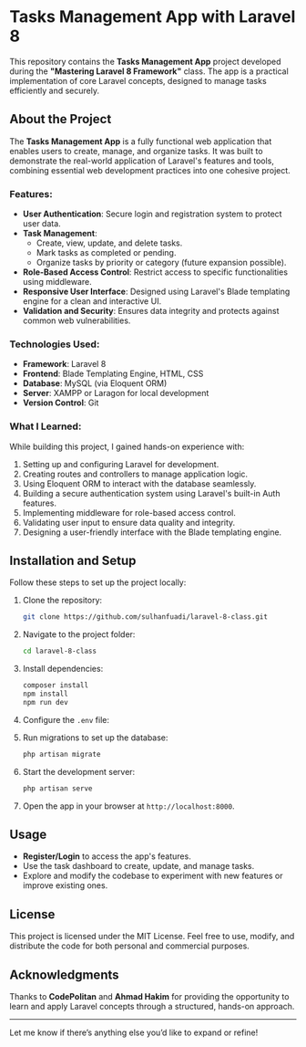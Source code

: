 # Tasks Management App with Laravel 8

This repository contains the **Tasks Management App** project developed during the **"Mastering Laravel 8 Framework"** class. The app is a practical implementation of core Laravel concepts, designed to manage tasks efficiently and securely.

## About the Project

The **Tasks Management App** is a fully functional web application that enables users to create, manage, and organize tasks. It was built to demonstrate the real-world application of Laravel's features and tools, combining essential web development practices into one cohesive project.

### Features:

-   **User Authentication**: Secure login and registration system to protect user data.
-   **Task Management**:
    -   Create, view, update, and delete tasks.
    -   Mark tasks as completed or pending.
    -   Organize tasks by priority or category (future expansion possible).
-   **Role-Based Access Control**: Restrict access to specific functionalities using middleware.
-   **Responsive User Interface**: Designed using Laravel's Blade templating engine for a clean and interactive UI.
-   **Validation and Security**: Ensures data integrity and protects against common web vulnerabilities.

### Technologies Used:

-   **Framework**: Laravel 8
-   **Frontend**: Blade Templating Engine, HTML, CSS
-   **Database**: MySQL (via Eloquent ORM)
-   **Server**: XAMPP or Laragon for local development
-   **Version Control**: Git

### What I Learned:

While building this project, I gained hands-on experience with:

1. Setting up and configuring Laravel for development.
2. Creating routes and controllers to manage application logic.
3. Using Eloquent ORM to interact with the database seamlessly.
4. Building a secure authentication system using Laravel's built-in Auth features.
5. Implementing middleware for role-based access control.
6. Validating user input to ensure data quality and integrity.
7. Designing a user-friendly interface with the Blade templating engine.

## Installation and Setup

Follow these steps to set up the project locally:

1. Clone the repository:
    ```bash
    git clone https://github.com/sulhanfuadi/laravel-8-class.git
    ```
2. Navigate to the project folder:
    ```bash
    cd laravel-8-class
    ```
3. Install dependencies:
    ```bash
    composer install
    npm install
    npm run dev
    ```
4. Configure the `.env` file:

5. Run migrations to set up the database:

    ```bash
    php artisan migrate
    ```

6. Start the development server:

    ```bash
    php artisan serve
    ```

7. Open the app in your browser at `http://localhost:8000`.

## Usage

-   **Register/Login** to access the app's features.
-   Use the task dashboard to create, update, and manage tasks.
-   Explore and modify the codebase to experiment with new features or improve existing ones.

## License

This project is licensed under the MIT License. Feel free to use, modify, and distribute the code for both personal and commercial purposes.

## Acknowledgments

Thanks to **CodePolitan** and **Ahmad Hakim** for providing the opportunity to learn and apply Laravel concepts through a structured, hands-on approach.

---

Let me know if there’s anything else you’d like to expand or refine!
